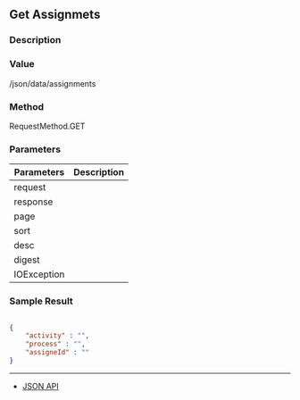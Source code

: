 ## Get Assignmets

### Description

### Value  

/json/data/assignments

### Method

RequestMethod.GET

### Parameters

| Parameters | Description |
|---|---|
| request |  |
| response |  |
| page |  |
| sort |  |
| desc |  |
| digest |  |
| IOException |  |


### Sample Result

```json

{
	"activity" : "",
	"process" : "",
	"assigneId" : ""
}
```

---
- [JSON API](ResAPI.md)